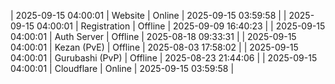 | 2025-09-15 04:00:01 | Website | Online | 2025-09-15 03:59:58 |
| 2025-09-15 04:00:01 | Registration | Offline | 2025-09-09 16:40:23 |
| 2025-09-15 04:00:01 | Auth Server | Offline | 2025-08-18 09:33:31 |
| 2025-09-15 04:00:01 | Kezan (PvE) | Offline | 2025-08-03 17:58:02 |
| 2025-09-15 04:00:01 | Gurubashi (PvP) | Offline | 2025-08-23 21:44:06 |
| 2025-09-15 04:00:01 | Cloudflare | Online | 2025-09-15 03:59:58 |
